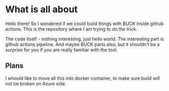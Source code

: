 # What is all about

Hello there! So I wondered if we could build things with BUCK inside github actions. This is the repository where I am trying to do the trick.

The code itself - nothing interesting, just hello world.
The interesting part is github actions pipeline. And maybe BUCK parts also, but it shouldn't be a surprise for you if you are really familiar with the tool.

## Plans
I whould like to move all this into docker container, to make sure build will not be broken on Azure side.